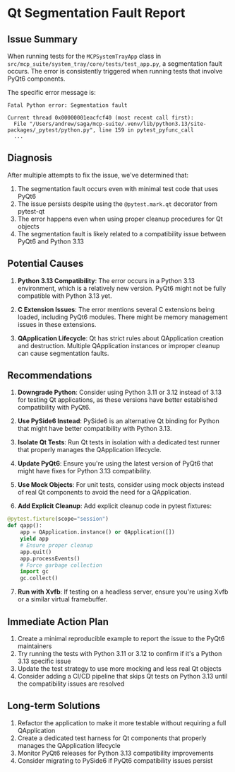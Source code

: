 # Qt Segmentation Fault Report

## Issue Summary

When running tests for the `MCPSystemTrayApp` class in `src/mcp_suite/system_tray/core/tests/test_app.py`, a segmentation fault occurs. The error is consistently triggered when running tests that involve PyQt6 components.

The specific error message is:
```
Fatal Python error: Segmentation fault

Current thread 0x00000001eacfcf40 (most recent call first):
  File "/Users/andrew/saga/mcp-suite/.venv/lib/python3.13/site-packages/_pytest/python.py", line 159 in pytest_pyfunc_call
  ...
```

## Diagnosis

After multiple attempts to fix the issue, we've determined that:

1. The segmentation fault occurs even with minimal test code that uses PyQt6
2. The issue persists despite using the `@pytest.mark.qt` decorator from pytest-qt
3. The error happens even when using proper cleanup procedures for Qt objects
4. The segmentation fault is likely related to a compatibility issue between PyQt6 and Python 3.13

## Potential Causes

1. **Python 3.13 Compatibility**: The error occurs in a Python 3.13 environment, which is a relatively new version. PyQt6 might not be fully compatible with Python 3.13 yet.

2. **C Extension Issues**: The error mentions several C extensions being loaded, including PyQt6 modules. There might be memory management issues in these extensions.

3. **QApplication Lifecycle**: Qt has strict rules about QApplication creation and destruction. Multiple QApplication instances or improper cleanup can cause segmentation faults.

## Recommendations

1. **Downgrade Python**: Consider using Python 3.11 or 3.12 instead of 3.13 for testing Qt applications, as these versions have better established compatibility with PyQt6.

2. **Use PySide6 Instead**: PySide6 is an alternative Qt binding for Python that might have better compatibility with Python 3.13.

3. **Isolate Qt Tests**: Run Qt tests in isolation with a dedicated test runner that properly manages the QApplication lifecycle.

4. **Update PyQt6**: Ensure you're using the latest version of PyQt6 that might have fixes for Python 3.13 compatibility.

5. **Use Mock Objects**: For unit tests, consider using mock objects instead of real Qt components to avoid the need for a QApplication.

6. **Add Explicit Cleanup**: Add explicit cleanup code in pytest fixtures:

```python
@pytest.fixture(scope="session")
def qapp():
    app = QApplication.instance() or QApplication([])
    yield app
    # Ensure proper cleanup
    app.quit()
    app.processEvents()
    # Force garbage collection
    import gc
    gc.collect()
```

7. **Run with Xvfb**: If testing on a headless server, ensure you're using Xvfb or a similar virtual framebuffer.

## Immediate Action Plan

1. Create a minimal reproducible example to report the issue to the PyQt6 maintainers
2. Try running the tests with Python 3.11 or 3.12 to confirm if it's a Python 3.13 specific issue
3. Update the test strategy to use more mocking and less real Qt objects
4. Consider adding a CI/CD pipeline that skips Qt tests on Python 3.13 until the compatibility issues are resolved

## Long-term Solutions

1. Refactor the application to make it more testable without requiring a full QApplication
2. Create a dedicated test harness for Qt components that properly manages the QApplication lifecycle
3. Monitor PyQt6 releases for Python 3.13 compatibility improvements
4. Consider migrating to PySide6 if PyQt6 compatibility issues persist 